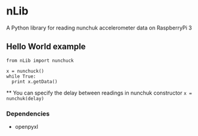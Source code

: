 # nLib
A Python library for reading nunchuk accelerometer data on RaspberryPi 3

## Hello World example
``` 
from nLib import nunchuck

x = nunchuck()
while True:
  print x.getData()
```

** You can specify the delay between readings in nunchuk constructor `x = nunchuk(delay)`


### Dependencies
- openpyxl
